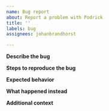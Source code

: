 ```yaml
---
name: Bug report
about: Report a problem with Podrick
title: ''
labels: bug
assignees: johanbrandhorst

---
```


**Describe the bug**

**Steps to reproduce the bug**

**Expected behavior**

**What happened instead**

**Additional context**
